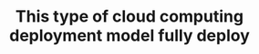 ---
layout: all-exams
title: "This type of cloud computing deployment model fully deploy"
blurb: "When every application is deployed to the cloud, it is referred to as a cloud based or cloud-native deployment. Learn more in the AWS FAQ."
quid: 171
---